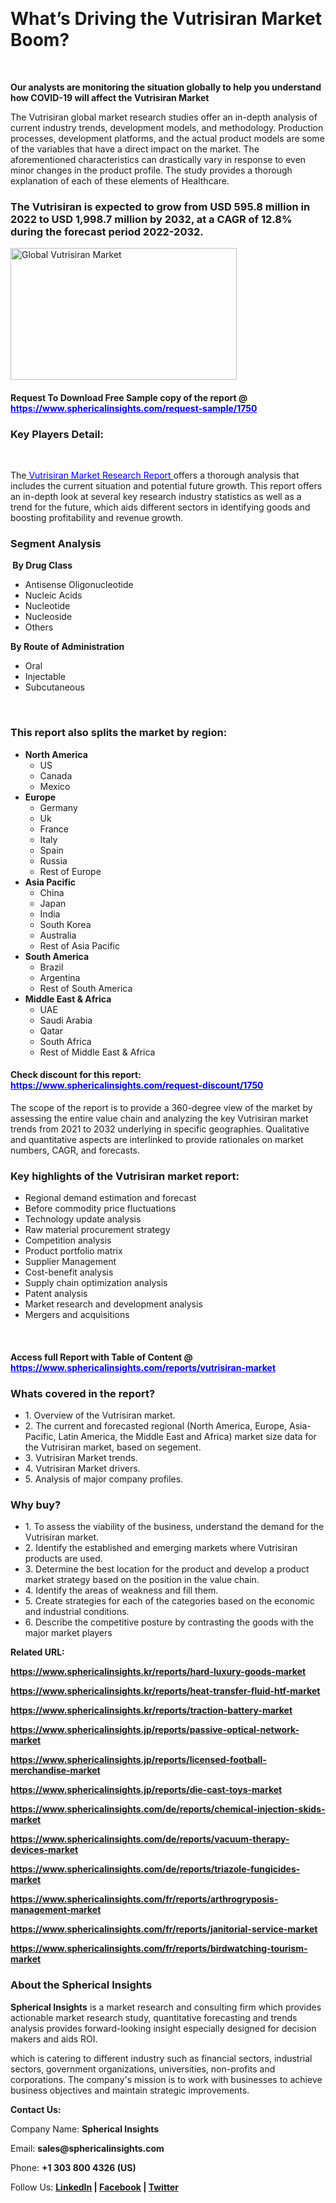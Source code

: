 <p>&nbsp;</p>
<h1><strong>What&rsquo;s Driving the Vutrisiran Market Boom?</strong></h1>
<p>&nbsp;</p>
<p><strong>Our analysts are monitoring the situation globally to help you understand how COVID-19 will affect the Vutrisiran Market</strong></p>
<p>The Vutrisiran global market research studies offer an in-depth analysis of current industry trends, development models, and methodology. Production processes, development platforms, and the actual product models are some of the variables that have a direct impact on the market. The aforementioned characteristics can drastically vary in response to even minor changes in the product profile. The study provides a thorough explanation of each of these elements of Healthcare.</p>
<h3>The Vutrisiran is expected to grow from USD 595.8 million in 2022 to USD 1,998.7 million by 2032, at a CAGR of 12.8% during the forecast period 2022-2032.</h3>
<p><img src="https://www.sphericalinsights.com/images/rd/vutrisiran-market.png" alt="Global Vutrisiran Market" width="362" height="211" /></p>
<h4>Request To Download Free Sample copy of the report  @ <span style="color: #0000ff;"><a style="color: #0000ff;" href="https://www.sphericalinsights.com/request-sample/1750" target="_blank">https://www.sphericalinsights.com/request-sample/1750</a></span></h4>
<h3><strong>Key Players Detail:</strong></h3>
<p>&nbsp;</p>
<p>The<span style="color: #0000ff;"><a style="color: #0000ff;" href="https://www.sphericalinsights.com/reports/vutrisiran-market" target="_blank"> Vutrisiran Market Research Report </a></span>offers a thorough analysis that includes the current situation and potential future growth. This report offers an in-depth look at several key research industry statistics as well as a trend for the future, which aids different sectors in identifying goods and boosting profitability and revenue growth.</p>
<h3><strong>Segment Analysis </strong></h3>
<p><strong>&nbsp;By Drug Class</strong></p>
<ul>
<li>Antisense Oligonucleotide</li>
<li>Nucleic Acids</li>
<li>Nucleotide</li>
<li>Nucleoside</li>
<li>Others</li>
</ul>
<p><strong>By</strong><strong>&nbsp;Route of Administration</strong></p>
<ul>
<li>Oral</li>
<li>Injectable</li>
<li>Subcutaneous</li>
</ul>
<p>&nbsp;</p>
<h3><strong>This report also splits the market by region:</strong></h3>
<ul>
<li><strong>North America</strong>
<ul>
<li>US</li>
<li>Canada</li>
<li>Mexico</li>
</ul>
</li>
<li><strong>Europe</strong>
<ul>
<li>Germany</li>
<li>Uk</li>
<li>France</li>
<li>Italy</li>
<li>Spain</li>
<li>Russia</li>
<li>Rest of Europe</li>
</ul>
</li>
<li><strong>Asia Pacific</strong>
<ul>
<li>China</li>
<li>Japan</li>
<li>India</li>
<li>South Korea</li>
<li>Australia</li>
<li>Rest of Asia Pacific</li>
</ul>
</li>
<li><strong>South America</strong>
<ul>
<li>Brazil</li>
<li>Argentina</li>
<li>Rest of South America</li>
</ul>
</li>
<li><strong>Middle East &amp; Africa</strong>
<ul>
<li>UAE</li>
<li>Saudi Arabia</li>
<li>Qatar</li>
<li>South Africa</li>
<li>Rest of Middle East &amp; Africa</li>
</ul>
</li>
</ul>
<h4>Check discount for this report: <span style="color: #0000ff;"><a style="color: #0000ff;" href="https://www.sphericalinsights.com/request-discount/1750" target="_blank">https://www.sphericalinsights.com/request-discount/1750</a></span></h4>
<p>The scope of the report is to provide a 360-degree view of the market by assessing the entire value chain and analyzing the key Vutrisiran market trends from 2021 to 2032 underlying in specific geographies. Qualitative and quantitative aspects are interlinked to provide rationales on market numbers, CAGR, and forecasts.</p>
<h3><strong>Key highlights of the Vutrisiran market report:</strong></h3>
<ul>
<li>Regional demand estimation and forecast</li>
<li>Before commodity price fluctuations</li>
<li>Technology update analysis</li>
<li>Raw material procurement strategy</li>
<li>Competition analysis</li>
<li>Product portfolio matrix</li>
<li>Supplier Management</li>
<li>Cost-benefit analysis</li>
<li>Supply chain optimization analysis</li>
<li>Patent analysis</li>
<li>Market research and development analysis</li>
<li>Mergers and acquisitions</li>
</ul>
<p>&nbsp;</p>
<h4>Access full Report with Table of Content @ <span style="color: #0000ff;"><a style="color: #0000ff;" href="https://www.sphericalinsights.com/reports/vutrisiran-market" target="_blank">https://www.sphericalinsights.com/reports/vutrisiran-market</a></span></h4>
<h3><strong>Whats covered in the report?</strong></h3>
<ul>
<li>1. Overview of the Vutrisiran market.</li>
<li>2. The current and forecasted regional (North America, Europe, Asia-Pacific, Latin America, the Middle East and Africa) market size data for the Vutrisiran market, based on segement.</li>
<li>3. Vutrisiran Market trends.</li>
<li>4. Vutrisiran Market drivers.</li>
<li>5. Analysis of major company profiles.</li>
</ul>
<h3><strong>Why buy?</strong></h3>
<ul>
<li>1. To assess the viability of the business, understand the demand for the Vutrisiran market.</li>
<li>2. Identify the established and emerging markets where Vutrisiran products are used.</li>
<li>3. Determine the best location for the product and develop a product market strategy based on the position in the value chain.</li>
<li>4. Identify the areas of weakness and fill them.</li>
<li>5. Create strategies for each of the categories based on the economic and industrial conditions.</li>
<li>6. Describe the competitive posture by contrasting the goods with the major market players</li>
</ul>
<p><strong>Related URL:</strong></p>
<p><strong><a href="https://www.sphericalinsights.kr/reports/hard-luxury-goods-markethttps://www.sphericalinsights.kr/reports/heat-transfer-fluid-htf-markethttps://www.sphericalinsights.kr/reports/traction-battery-market">https://www.sphericalinsights.kr/reports/hard-luxury-goods-market</a></strong></p>
<p><strong><a href="https://www.sphericalinsights.kr/reports/hard-luxury-goods-markethttps://www.sphericalinsights.kr/reports/heat-transfer-fluid-htf-markethttps://www.sphericalinsights.kr/reports/traction-battery-market">https://www.sphericalinsights.kr/reports/heat-transfer-fluid-htf-market</a></strong></p>
<p><strong><a href="https://www.sphericalinsights.kr/reports/hard-luxury-goods-markethttps://www.sphericalinsights.kr/reports/heat-transfer-fluid-htf-markethttps://www.sphericalinsights.kr/reports/traction-battery-market">https://www.sphericalinsights.kr/reports/traction-battery-market</a></strong></p>
<p><strong><a href="https://www.sphericalinsights.jp/reports/passive-optical-network-markethttps://www.sphericalinsights.jp/reports/licensed-football-merchandise-markethttps://www.sphericalinsights.jp/reports/die-cast-toys-market">https://www.sphericalinsights.jp/reports/passive-optical-network-market</a></strong></p>
<p><strong><a href="https://www.sphericalinsights.jp/reports/passive-optical-network-markethttps://www.sphericalinsights.jp/reports/licensed-football-merchandise-markethttps://www.sphericalinsights.jp/reports/die-cast-toys-market">https://www.sphericalinsights.jp/reports/licensed-football-merchandise-market</a></strong></p>
<p><strong><a href="https://www.sphericalinsights.jp/reports/passive-optical-network-markethttps://www.sphericalinsights.jp/reports/licensed-football-merchandise-markethttps://www.sphericalinsights.jp/reports/die-cast-toys-market">https://www.sphericalinsights.jp/reports/die-cast-toys-market</a></strong></p>
<p><strong><a href="https://www.sphericalinsights.com/de/reports/chemical-injection-skids-markethttps://www.sphericalinsights.com/de/reports/vacuum-therapy-devices-markethttps://www.sphericalinsights.com/de/reports/triazole-fungicides-market">https://www.sphericalinsights.com/de/reports/chemical-injection-skids-market</a></strong></p>
<p><strong><a href="https://www.sphericalinsights.com/de/reports/chemical-injection-skids-markethttps://www.sphericalinsights.com/de/reports/vacuum-therapy-devices-markethttps://www.sphericalinsights.com/de/reports/triazole-fungicides-market">https://www.sphericalinsights.com/de/reports/vacuum-therapy-devices-market</a></strong></p>
<p><strong><a href="https://www.sphericalinsights.com/de/reports/chemical-injection-skids-markethttps://www.sphericalinsights.com/de/reports/vacuum-therapy-devices-markethttps://www.sphericalinsights.com/de/reports/triazole-fungicides-market">https://www.sphericalinsights.com/de/reports/triazole-fungicides-market</a></strong></p>
<p><strong><a href="https://www.sphericalinsights.com/fr/reports/arthrogryposis-management-markethttps://www.sphericalinsights.com/fr/reports/janitorial-service-markethttps://www.sphericalinsights.com/fr/reports/birdwatching-tourism-market">https://www.sphericalinsights.com/fr/reports/arthrogryposis-management-market</a></strong></p>
<p><strong><a href="https://www.sphericalinsights.com/fr/reports/arthrogryposis-management-markethttps://www.sphericalinsights.com/fr/reports/janitorial-service-markethttps://www.sphericalinsights.com/fr/reports/birdwatching-tourism-market">https://www.sphericalinsights.com/fr/reports/janitorial-service-market</a></strong></p>
<p><strong><a href="https://www.sphericalinsights.com/fr/reports/arthrogryposis-management-markethttps://www.sphericalinsights.com/fr/reports/janitorial-service-markethttps://www.sphericalinsights.com/fr/reports/birdwatching-tourism-market">https://www.sphericalinsights.com/fr/reports/birdwatching-tourism-market</a></strong></p>
<h3><strong>About the Spherical Insights</strong></h3>
<p><strong>Spherical Insights</strong> is a market research and consulting firm which provides actionable market research study, quantitative forecasting and trends analysis provides forward-looking insight especially designed for decision makers and aids ROI.</p>
<p>which is catering to different industry such as financial sectors, industrial sectors, government organizations, universities, non-profits and corporations. The company's mission is to work with businesses to achieve business objectives and maintain strategic improvements.</p>
<p><strong>Contact Us:</strong></p>
<p>Company Name: <strong>Spherical Insights</strong></p>
<p>Email: <strong>sales@sphericalinsights.com</strong></p>
<p>Phone: <strong>+1 303 800 4326 (US)</strong></p>
<p>Follow Us: <strong><a href="https://www.linkedin.com/company/spherical-insight/"><u>LinkedIn</u></a> | <a href="https://www.facebook.com/sphericalinsights35"><u>Facebook</u></a> | <a href="https://twitter.com/SInsights_US"><u>Twitter</u></a></strong></p>
